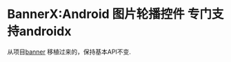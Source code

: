 # BannerX:Android 图片轮播控件 专门支持androidx
从项目[banner](https://github.com/youth5201314/banner) 移植过来的，保持基本API不变.
